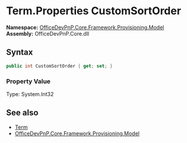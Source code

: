 # Term.Properties CustomSortOrder
**Namespace:** [OfficeDevPnP.Core.Framework.Provisioning.Model](OfficeDevPnP.Core.Framework.Provisioning.Model.md)  
**Assembly:** OfficeDevPnP.Core.dll  
## Syntax
```C#
public int CustomSortOrder { get; set; }
```

### Property Value
Type: System.Int32  

## See also
- [Term](OfficeDevPnP.Core.Framework.Provisioning.Model.Term.md) 
- [OfficeDevPnP.Core.Framework.Provisioning.Model](OfficeDevPnP.Core.Framework.Provisioning.Model.md)
